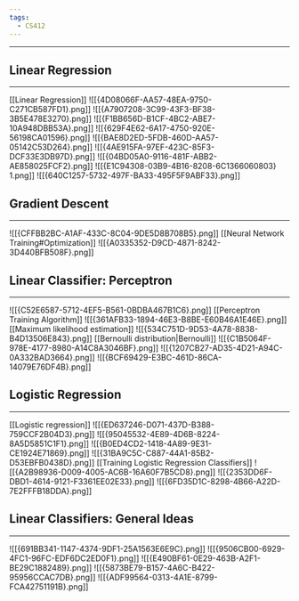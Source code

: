 ```yaml
---
tags:
  - CS412
---
```

---
## Linear Regression
---
[[Linear Regression]]
![[{4D08066F-AA57-48EA-9750-C271CB587FD1}.png]]
![[{A7907208-3C99-43F3-BF38-3B5E478E3270}.png]]
![[{F1BB656D-B1CF-4BC2-ABE7-10A948DBB53A}.png]]
![[{629F4E62-6A17-4750-920E-56198CA01596}.png]]
![[{BAE8D2ED-5FDB-460D-AA57-05142C53D264}.png]]
![[{4AE915FA-97EF-423C-85F3-DCF33E3DB97D}.png]]
![[{04BD05A0-9116-481F-ABB2-AE858025FCF2}.png]]
![[{E1C94308-03B9-4B16-8208-6C1366060803} 1.png]]
![[{640C1257-5732-497F-BA33-495F5F9ABF33}.png]]

## Gradient Descent
----
![[{CFFBB2BC-A1AF-433C-8C04-9DE5D8B708B5}.png]]
[[Neural Network Training#Optimization]]
![[{A0335352-D9CD-4871-8242-3D440BFB508F}.png]]

## Linear Classifier: Perceptron
---
![[{C52E6587-5712-4EF5-B561-0BDBA467B1C6}.png]]
[[Perceptron Training Algorithm]]
![[{361AFB33-1894-46E3-B8BE-E60B46A1E46E}.png]]
[[Maximum likelihood estimation]]
![[{534C751D-9D53-4A78-8838-B4D13506E843}.png]]
[[Bernoulli distribution|Bernoulli]]
![[{C1B5064F-978E-4177-8980-A14C8A3046BF}.png]]
![[{1207CB27-AD35-4D21-A94C-0A332BAD3664}.png]]
![[{BCF69429-E3BC-461D-86CA-14079E76DF4B}.png]]

## Logistic Regression
---
[[Logistic regression]]
![[{ED637246-D071-437D-B388-759CCF2B04D3}.png]]
![[{95045532-4E89-4D6B-8224-8A5D5851C1F1}.png]]
![[{B0ED4CD2-1418-4A89-9E31-CE1924E71869}.png]]
![[{31BA9C5C-C887-44A1-85B2-D53EBFB0438D}.png]]
[[Training Logistic Regression Classifiers]]
![[{A2B98936-D009-4005-AC6B-16A60F7B5CD8}.png]]
![[{2353DD6F-DBD1-4614-9121-F3361EE02E33}.png]]
![[{6FD35D1C-8298-4B66-A22D-7E2FFFB18DDA}.png]]


## Linear Classifiers: General Ideas
---
![[{691BB341-1147-4374-9DF1-25A1563E6E9C}.png]]
![[{9506CB00-6929-4FC1-96FC-EDF6DC2ED0F1}.png]]
![[{E490BF61-0E29-463B-A2F1-BE29C1882489}.png]]
![[{5873BE79-B157-4A6C-B422-95956CCAC7DB}.png]]
![[{ADF99564-0313-4A1E-8799-FCA42751191B}.png]]

